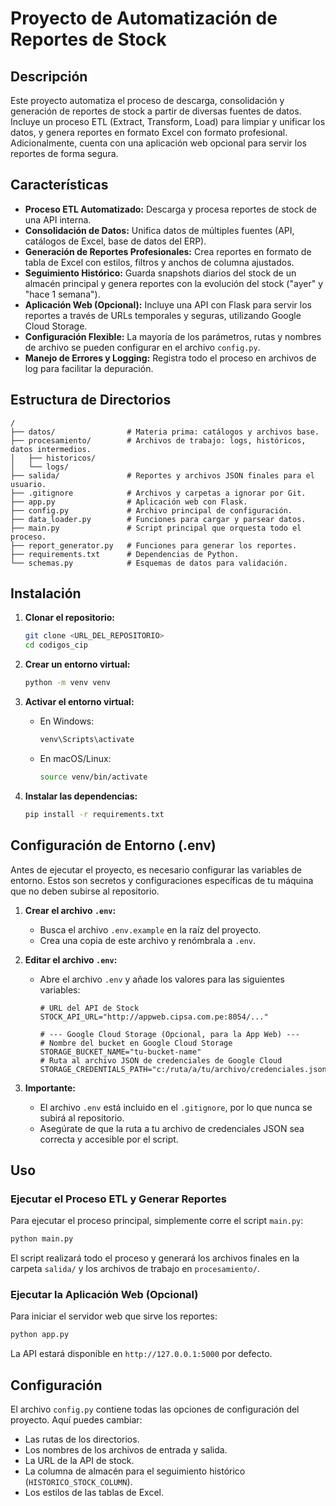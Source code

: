 # Proyecto de Automatización de Reportes de Stock

## Descripción

Este proyecto automatiza el proceso de descarga, consolidación y generación de reportes de stock a partir de diversas fuentes de datos. Incluye un proceso ETL (Extract, Transform, Load) para limpiar y unificar los datos, y genera reportes en formato Excel con formato profesional. Adicionalmente, cuenta con una aplicación web opcional para servir los reportes de forma segura.

## Características

- **Proceso ETL Automatizado:** Descarga y procesa reportes de stock de una API interna.
- **Consolidación de Datos:** Unifica datos de múltiples fuentes (API, catálogos de Excel, base de datos del ERP).
- **Generación de Reportes Profesionales:** Crea reportes en formato de tabla de Excel con estilos, filtros y anchos de columna ajustados.
- **Seguimiento Histórico:** Guarda snapshots diarios del stock de un almacén principal y genera reportes con la evolución del stock ("ayer" y "hace 1 semana").
- **Aplicación Web (Opcional):** Incluye una API con Flask para servir los reportes a través de URLs temporales y seguras, utilizando Google Cloud Storage.
- **Configuración Flexible:** La mayoría de los parámetros, rutas y nombres de archivo se pueden configurar en el archivo `config.py`.
- **Manejo de Errores y Logging:** Registra todo el proceso en archivos de log para facilitar la depuración.

## Estructura de Directorios

```
/
├── datos/                # Materia prima: catálogos y archivos base.
├── procesamiento/        # Archivos de trabajo: logs, históricos, datos intermedios.
│   ├── historicos/
│   └── logs/
├── salida/               # Reportes y archivos JSON finales para el usuario.
├── .gitignore            # Archivos y carpetas a ignorar por Git.
├── app.py                # Aplicación web con Flask.
├── config.py             # Archivo principal de configuración.
├── data_loader.py        # Funciones para cargar y parsear datos.
├── main.py               # Script principal que orquesta todo el proceso.
├── report_generator.py   # Funciones para generar los reportes.
├── requirements.txt      # Dependencias de Python.
└── schemas.py            # Esquemas de datos para validación.
```

## Instalación

1.  **Clonar el repositorio:**
    ```bash
    git clone <URL_DEL_REPOSITORIO>
    cd codigos_cip
    ```

2.  **Crear un entorno virtual:**
    ```bash
    python -m venv venv
    ```

3.  **Activar el entorno virtual:**
    *   En Windows:
        ```bash
        venv\Scripts\activate
        ```
    *   En macOS/Linux:
        ```bash
        source venv/bin/activate
        ```

4.  **Instalar las dependencias:**
    ```bash
    pip install -r requirements.txt
    ```

## Configuración de Entorno (.env)

Antes de ejecutar el proyecto, es necesario configurar las variables de entorno. Estos son secretos y configuraciones específicas de tu máquina que no deben subirse al repositorio.

1.  **Crear el archivo `.env`:**
    *   Busca el archivo `.env.example` en la raíz del proyecto.
    *   Crea una copia de este archivo y renómbrala a `.env`.

2.  **Editar el archivo `.env`:**
    *   Abre el archivo `.env` y añade los valores para las siguientes variables:
        ```
        # URL del API de Stock
        STOCK_API_URL="http://appweb.cipsa.com.pe:8054/..."

        # --- Google Cloud Storage (Opcional, para la App Web) ---
        # Nombre del bucket en Google Cloud Storage
        STORAGE_BUCKET_NAME="tu-bucket-name"
        # Ruta al archivo JSON de credenciales de Google Cloud
        STORAGE_CREDENTIALS_PATH="c:/ruta/a/tu/archivo/credenciales.json"
        ```

3.  **Importante:**
    *   El archivo `.env` está incluido en el `.gitignore`, por lo que nunca se subirá al repositorio.
    *   Asegúrate de que la ruta a tu archivo de credenciales JSON sea correcta y accesible por el script.

## Uso

### Ejecutar el Proceso ETL y Generar Reportes

Para ejecutar el proceso principal, simplemente corre el script `main.py`:

```bash
python main.py
```

El script realizará todo el proceso y generará los archivos finales en la carpeta `salida/` y los archivos de trabajo en `procesamiento/`.

### Ejecutar la Aplicación Web (Opcional)

Para iniciar el servidor web que sirve los reportes:

```bash
python app.py
```

La API estará disponible en `http://127.0.0.1:5000` por defecto.

## Configuración

El archivo `config.py` contiene todas las opciones de configuración del proyecto. Aquí puedes cambiar:
-   Las rutas de los directorios.
-   Los nombres de los archivos de entrada y salida.
-   La URL de la API de stock.
-   La columna de almacén para el seguimiento histórico (`HISTORICO_STOCK_COLUMN`).
-   Los estilos de las tablas de Excel.

```